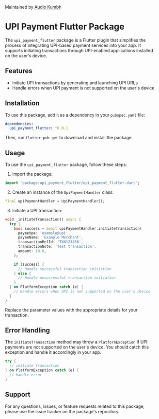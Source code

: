 Maintained by [Audio Kumbh](https://audiokumbh.com)

# UPI Payment Flutter Package

The `upi_payment_flutter` package is a Flutter plugin that simplifies the process of integrating UPI-based payment services into your app. It supports initiating transactions through UPI-enabled applications installed on the user's device.

## Features

- Initiate UPI transactions by generating and launching UPI URLs
- Handle errors when UPI payment is not supported on the user's device

## Installation

To use this package, add it as a dependency in your `pubspec.yaml` file:

```yaml
dependencies:
  upi_payment_flutter: ^0.0.1
```

Then, run `flutter pub get` to download and install the package.

## Usage

To use the `upi_payment_flutter` package, follow these steps:

1. Import the package:

```dart
import 'package:upi_payment_flutter/upi_payment_flutter.dart';
```

2. Create an instance of the `UpiPaymentHandler` class:

```dart
final upiPaymentHandler = UpiPaymentHandler();
```

3. Initiate a UPI transaction:

```dart
void _initiateTransaction() async {
  try {
    bool success = await upiPaymentHandler.initiateTransaction(
      payeeVpa: 'example@upi',
      payeeName: 'Example Merchant',
      transactionRefId: 'TXN123456',
      transactionNote: 'Test transaction',
      amount: 10.0,
    );

    if (success) {
      // Handle successful transaction initiation
    } else {
      // Handle unsuccessful transaction initiation
    }
  } on PlatformException catch (e) {
    // Handle errors when UPI is not supported on the user's device
  }
}
```

Replace the parameter values with the appropriate details for your transaction.

## Error Handling

The `initiateTransaction` method may throw a `PlatformException` if UPI payments are not supported on the user's device. You should catch this exception and handle it accordingly in your app.

```dart
try {
  // initiate transaction
} on PlatformException catch (e) {
  // handle error
}
```

## Support

For any questions, issues, or feature requests related to this package, please use the issue tracker on the package's repository.
